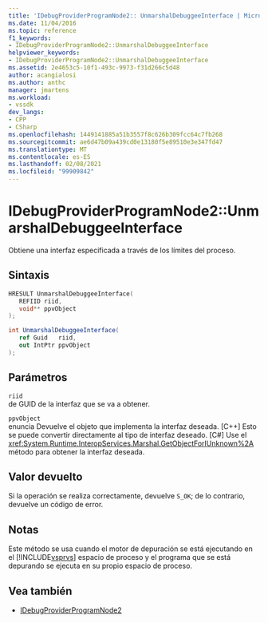 ```yaml
---
title: 'IDebugProviderProgramNode2:: UnmarshalDebuggeeInterface | Microsoft Docs'
ms.date: 11/04/2016
ms.topic: reference
f1_keywords:
- IDebugProviderProgramNode2::UnmarshalDebuggeeInterface
helpviewer_keywords:
- IDebugProviderProgramNode2::UnmarshalDebuggeeInterface
ms.assetid: 2e4653c5-10f1-493c-9973-f31d266c5d48
author: acangialosi
ms.author: anthc
manager: jmartens
ms.workload:
- vssdk
dev_langs:
- CPP
- CSharp
ms.openlocfilehash: 1449141885a51b3557f8c626b309fcc64c7fb268
ms.sourcegitcommit: ae6d47b09a439cd0e13180f5e89510e3e347fd47
ms.translationtype: MT
ms.contentlocale: es-ES
ms.lasthandoff: 02/08/2021
ms.locfileid: "99909842"
---
```

# <a name="idebugproviderprogramnode2unmarshaldebuggeeinterface"></a>IDebugProviderProgramNode2::UnmarshalDebuggeeInterface
Obtiene una interfaz especificada a través de los límites del proceso.

## <a name="syntax"></a>Sintaxis

```cpp
HRESULT UnmarshalDebuggeeInterface(
   REFIID riid,
   void** ppvObject
);
```

```csharp
int UnmarshalDebuggeeInterface(
   ref Guid   riid,
   out IntPtr ppvObject
);
```

## <a name="parameters"></a>Parámetros
`riid`\
de GUID de la interfaz que se va a obtener.

`ppvObject`\
enuncia Devuelve el objeto que implementa la interfaz deseada. [C++] Esto se puede convertir directamente al tipo de interfaz deseado. [C#] Use el <xref:System.Runtime.InteropServices.Marshal.GetObjectForIUnknown%2A> método para obtener la interfaz deseada.

## <a name="return-value"></a>Valor devuelto
 Si la operación se realiza correctamente, devuelve `S_OK`; de lo contrario, devuelve un código de error.

## <a name="remarks"></a>Notas
 Este método se usa cuando el motor de depuración se está ejecutando en el [!INCLUDE[vsprvs](../../../code-quality/includes/vsprvs_md.md)] espacio de proceso y el programa que se está depurando se ejecuta en su propio espacio de proceso.

## <a name="see-also"></a>Vea también
- [IDebugProviderProgramNode2](../../../extensibility/debugger/reference/idebugproviderprogramnode2.md)

